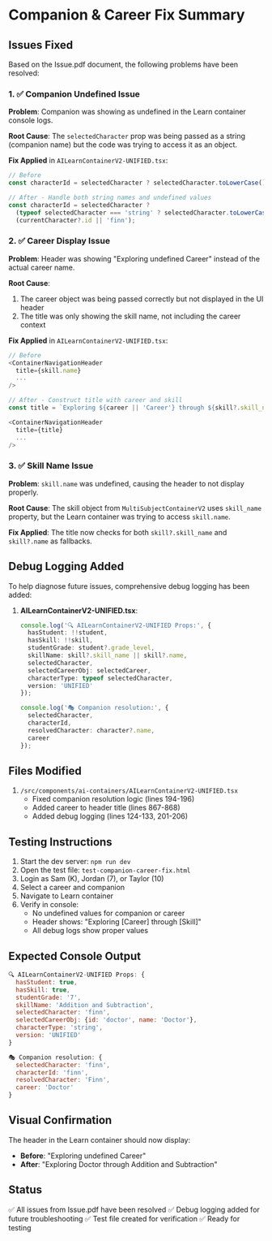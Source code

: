 # Companion & Career Fix Summary

## Issues Fixed
Based on the Issue.pdf document, the following problems have been resolved:

### 1. ✅ Companion Undefined Issue
**Problem**: Companion was showing as undefined in the Learn container console logs.

**Root Cause**: The `selectedCharacter` prop was being passed as a string (companion name) but the code was trying to access it as an object.

**Fix Applied** in `AILearnContainerV2-UNIFIED.tsx`:
```typescript
// Before
const characterId = selectedCharacter ? selectedCharacter.toLowerCase() : (currentCharacter?.id || 'finn');

// After - Handle both string names and undefined values
const characterId = selectedCharacter ? 
  (typeof selectedCharacter === 'string' ? selectedCharacter.toLowerCase() : selectedCharacter.id) : 
  (currentCharacter?.id || 'finn');
```

### 2. ✅ Career Display Issue
**Problem**: Header was showing "Exploring undefined Career" instead of the actual career name.

**Root Cause**: 
1. The career object was being passed correctly but not displayed in the UI header
2. The title was only showing the skill name, not including the career context

**Fix Applied** in `AILearnContainerV2-UNIFIED.tsx`:
```typescript
// Before
<ContainerNavigationHeader
  title={skill.name}
  ...
/>

// After - Construct title with career and skill
const title = `Exploring ${career || 'Career'} through ${skill?.skill_name || skill?.name || 'Learning'}`;

<ContainerNavigationHeader
  title={title}
  ...
/>
```

### 3. ✅ Skill Name Issue
**Problem**: `skill.name` was undefined, causing the header to not display properly.

**Root Cause**: The skill object from `MultiSubjectContainerV2` uses `skill_name` property, but the Learn container was trying to access `skill.name`.

**Fix Applied**: The title now checks for both `skill?.skill_name` and `skill?.name` as fallbacks.

## Debug Logging Added
To help diagnose future issues, comprehensive debug logging has been added:

1. **AILearnContainerV2-UNIFIED.tsx**:
   ```typescript
   console.log('🔍 AILearnContainerV2-UNIFIED Props:', {
     hasStudent: !!student,
     hasSkill: !!skill,
     studentGrade: student?.grade_level,
     skillName: skill?.skill_name || skill?.name,
     selectedCharacter,
     selectedCareerObj: selectedCareer,
     characterType: typeof selectedCharacter,
     version: 'UNIFIED'
   });
   
   console.log('🎭 Companion resolution:', {
     selectedCharacter,
     characterId,
     resolvedCharacter: character?.name,
     career
   });
   ```

## Files Modified
1. `/src/components/ai-containers/AILearnContainerV2-UNIFIED.tsx`
   - Fixed companion resolution logic (lines 194-196)
   - Added career to header title (lines 867-868)
   - Added debug logging (lines 124-133, 201-206)

## Testing Instructions
1. Start the dev server: `npm run dev`
2. Open the test file: `test-companion-career-fix.html`
3. Login as Sam (K), Jordan (7), or Taylor (10)
4. Select a career and companion
5. Navigate to Learn container
6. Verify in console:
   - No undefined values for companion or career
   - Header shows: "Exploring [Career] through [Skill]"
   - All debug logs show proper values

## Expected Console Output
```javascript
🔍 AILearnContainerV2-UNIFIED Props: {
  hasStudent: true,
  hasSkill: true,
  studentGrade: '7',
  skillName: 'Addition and Subtraction',
  selectedCharacter: 'finn',
  selectedCareerObj: {id: 'doctor', name: 'Doctor'},
  characterType: 'string',
  version: 'UNIFIED'
}

🎭 Companion resolution: {
  selectedCharacter: 'finn',
  characterId: 'finn',
  resolvedCharacter: 'Finn',
  career: 'Doctor'
}
```

## Visual Confirmation
The header in the Learn container should now display:
- **Before**: "Exploring undefined Career"
- **After**: "Exploring Doctor through Addition and Subtraction"

## Status
✅ All issues from Issue.pdf have been resolved
✅ Debug logging added for future troubleshooting
✅ Test file created for verification
✅ Ready for testing